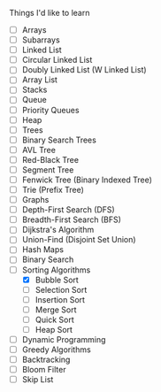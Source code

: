 Things I'd like to learn

- [ ]  Arrays
- [ ]  Subarrays
- [ ]  Linked List
- [ ]  Circular Linked List
- [ ]  Doubly Linked List (W Linked List)
- [ ]  Array List
- [ ]  Stacks
- [ ]  Queue
- [ ]  Priority Queues
- [ ]  Heap
- [ ]  Trees
- [ ]  Binary Search Trees
- [ ]  AVL Tree
- [ ]  Red-Black Tree
- [ ]  Segment Tree
- [ ]  Fenwick Tree (Binary Indexed Tree)
- [ ]  Trie (Prefix Tree)
- [ ]  Graphs
- [ ]  Depth-First Search (DFS)
- [ ]  Breadth-First Search (BFS)
- [ ]  Dijkstra's Algorithm
- [ ]  Union-Find (Disjoint Set Union)
- [ ]  Hash Maps
- [ ]  Binary Search
- [ ]  Sorting Algorithms
    - [x]  Bubble Sort
    - [ ]  Selection Sort
    - [ ]  Insertion Sort
    - [ ]  Merge Sort
    - [ ]  Quick Sort
    - [ ]  Heap Sort
- [ ]  Dynamic Programming
- [ ]  Greedy Algorithms
- [ ]  Backtracking
- [ ]  Bloom Filter
- [ ]  Skip List
